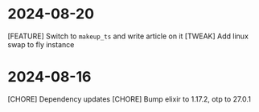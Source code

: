 # 2024-08-20

[FEATURE] Switch to `makeup_ts` and write article on it
[TWEAK] Add linux swap to fly instance

# 2024-08-16

[CHORE] Dependency updates
[CHORE] Bump elixir to 1.17.2, otp to 27.0.1
